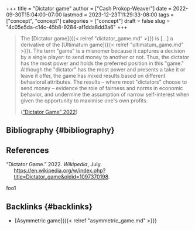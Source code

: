 +++
title = "Dictator game"
author = ["Cash Prokop-Weaver"]
date = 2022-09-30T15:04:00-07:00
lastmod = 2023-12-23T11:29:33-08:00
tags = ["concept", "concept"]
categories = ["concept"]
draft = false
slug = "4c05e5da-c14c-45b8-9284-af1dda8dd3a6"
+++

> The [Dictator game]({{< relref "dictator_game.md" >}}) is [...] a derivative of the [Ultimatum game]({{< relref "ultimatum_game.md" >}}). The term "game" is a misnomer because it captures a decision by a single player: to send money to another or not. Thus, the dictator has the most power and holds the preferred position in this "game." Although the "dictator" has the most power and presents a take it or leave it offer, the game has mixed results based on different behavioral attributes. The results – where most "dictators" choose to send money – evidence the role of fairness and norms in economic behavior, and undermine the assumption of narrow self-interest when given the opportunity to maximise one's own profits.
>
> (<a href="#citeproc_bib_item_1">“Dictator Game” 2022</a>)


## Bibliography {#bibliography}

## References

<style>.csl-entry{text-indent: -1.5em; margin-left: 1.5em;}</style><div class="csl-bib-body">
  <div class="csl-entry"><a id="citeproc_bib_item_1"></a>“Dictator Game.” 2022. <i>Wikipedia</i>, July. <a href="https://en.wikipedia.org/w/index.php?title=Dictator_game&oldid=1097370198">https://en.wikipedia.org/w/index.php?title=Dictator_game&#38;oldid=1097370198</a>.</div>
</div>

foo1


## Backlinks {#backlinks}

-   [Asymmetric game]({{< relref "asymmetric_game.md" >}})
